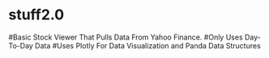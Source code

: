 # stuff2.0

#Basic Stock Viewer That Pulls Data From Yahoo Finance.
#Only Uses Day-To-Day Data
#Uses Plotly For Data Visualization and Panda Data Structures
